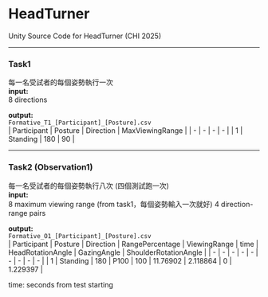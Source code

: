 # HeadTurner

Unity Source Code for HeadTurner (CHI 2025)

---

### Task1
每一名受試者的每個姿勢執行一次  
**input:**  
8 directions

**output:**  
`Formative_T1_[Participant]_[Posture].csv`  
| Participant | Posture | Direction | MaxViewingRange |
| - | - | - | - |
| 1 | Standing | 180 | 90 |

---

### Task2 (Observation1)
每一名受試者的每個姿勢執行八次 (四個測試跑一次)  
**input:**  
8 maximum viewing range (from task1，每個姿勢輸入一次就好)
4 direction-range pairs

**output:**  
`Formative_O1_[Participant]_[Posture].csv`  
| Participant | Posture | Direction | RangePercentage | ViewingRange | time | HeadRotationAngle | GazingAngle | ShoulderRotationAngle | 
| - | - | - | - | - | - | - | - | - |
| 1 |	Standing |	180	 | P100 |	100 |	11.76902 | 2.118864	| 0 | 1.229397 |

time: seconds from test starting
